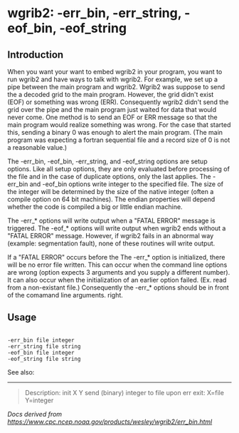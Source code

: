 # wgrib2: -err_bin, -err_string, -eof_bin, -eof_string

## Introduction

When you want your want to embed wgrib2 in your program, you want to run wgrib2 and
have ways to talk with wgrib2. For example, we set up a pipe between the main program
and wgrib2. Wgrib2 was suppose to send the a decoded grid to the main program. However,
the grid didn't exist (EOF) or something was wrong (ERR). Consequently wgrib2 didn't
send the grid over the pipe and the main program just waited for data that would never
come. One method is to send an EOF or ERR message so that the main program would
realize something was wrong. For the case that started this, sending a binary 0
was enough to alert the main program. (The main program was expecting a fortran
sequential file and a record size of 0 is not a reasonable value.)

The -err_bin, -eof_bin, -err_string,
and -eof_string options are setup options. Like all setup options, they
are only evaluated before processing of the file and in the case of duplicate options,
only the last applies.
The -err_bin and -eof_bin options write integer
to the specified file. The size of the integer will be determined by the size of the native
integer (often a compile option on 64 bit machines). The endian properties will depend
whether the code is compiled a big or little endian machine.

The -err\_\* options will write output when a "FATAL ERROR" message is triggered.
The -eof\_\* options will write output when wgrib2 ends without a "FATAL ERROR"
message. However, if wgrib2 fails in an abnormal way (example: segmentation fault),
none of these routines will write output.

If a "FATAL ERROR" occurs before the The -err\_\* option is initialized, there will
be no error file written. This can occur when the command line options are wrong
(option expects 3 arguments and you supply a different number). It can also
occur when the initialization of an earlier option failed. (Ex. read from a
non-existant file.) Consequently the -err\_\* options should be in front of the
comamand line arguments.
right.

## Usage

```

-err_bin file integer
-err_string file string
-eof_bin file integer
-eof_string file string

```

See also:

---

> Description: init X Y send (binary) integer to file upon err exit: X=file Y=integer

_Docs derived from <https://www.cpc.ncep.noaa.gov/products/wesley/wgrib2/err_bin.html>_
